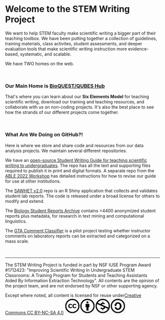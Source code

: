 # Welcome to the STEM Writing Project
We want to help STEM faculty make scientific writing a bigger part of their teaching toolbox. We have been putting together a collection of guidelines, training materials, class activites, student assessments, and deeper evaluation tools that make scientific writing instruction more evidence-based, systematic, and scalable. 

We have TWO homes on the web.

<br>

### Our Main Home is [BioQUEST/QUBES Hub](https://qubeshub.org/community/groups/stemwritingproject)

That's where you can learn about our __Six Elements Model__ for teaching scientific writing, download our training and teaching resources, and collaborate with us on non-coding projects. It's also the best place to see how the strands of our different projects come together.

<br>

### What Are We Doing on GitHub?!

Here is where we store and share code and resources from our data analysis projects. We maintain several different repositories.

We have an [open-source Student Writing Guide for teaching scientific writing to undergraduates](https://github.com/adanieljohnson/SWP_student_writing_guide). The repo has all the text and supporting files required to publish it in print and digital formats. A separate repo from the [ABLE 2022 Workshop](https://github.com/adanieljohnson/ABLE_2022_Workshop) has detailed instructions for how to revise our guide for use at other institutions.

The [SAWHET v2.0](https://github.com/adanieljohnson/shinyapp.qubes) repo is an R Shiny application that collects and validates student lab reports. The code is released under a broad license for others to modify and extend.

The [Biology Student Reports Archive](https://github.com/adanieljohnson/SWP_Student_Reports_Archive) contains >4400 anonymized student reports plus metadata, for research in text mining and computational linguistics.

The [GTA Comment Classifier](https://github.com/adanieljohnson/GTA_comment_classification) is a pilot project testing whether instructor comments on laboratory reports can be extracted and categorized on a mass scale.

<br>

***

The STEM Writing Project is funded in part by NSF IUSE Program Award #1712423: "Improving Scientific Writing In Undergraduate STEM Classrooms: A Training Program for Students and Teaching Assistants Aided By Information Extraction Technology".
All contents are the opinion of the project team, and are not endorsed by NSF or other supporting agency.

Except where noted, all content is licensed for reuse under[Creative Commons CC BY-NC-SA 4.0](http://creativecommons.org/licenses/by-nc-sa/4.0/?ref=chooser-v1) ![](https://github.com/adanieljohnson/stemwritingproject/blob/main/CC_logo.png)
